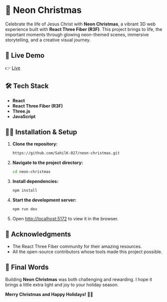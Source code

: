 # 🎄 Neon Christmas

Celebrate the life of Jesus Christ with **Neon Christmas**, a vibrant 3D web experience built with **React Three Fiber (R3F)**. This project brings to life, the important moments through glowing neon-themed scenes, immersive storytelling, and a creative visual journey.

## 🚀 Live Demo

👉 [Live](https://neon-christmas-sk027.vercel.app/)


## 🛠 Tech Stack

- **React**
- **React Three Fiber (R3F)**
- **Three.js**
- **JavaScript**


## 🧑‍💻 Installation & Setup

1. **Clone the repository:**
   ```bash
   https://github.com/SahilK-027/neon-christmas.git
   ```
2. **Navigate to the project directory:**
   ```bash
   cd neon-christmas
   ```
3. **Install dependencies:**
   ```bash
   npm install
   ```
4. **Start the development server:**
   ```bash
   npm run dev
   ```
5. Open [http://localhost:5172](http://localhost:3000) to view it in the browser.


## 🌟 Acknowledgments

- The React Three Fiber community for their amazing resources.
- All the open-source contributors whose tools made this project possible.

## 🎅 Final Words

Building **Neon Christmas** was both challenging and rewarding. I hope it brings a little extra light and joy to your holiday season. 

**Merry Christmas and Happy Holidays!** 🎁✨
